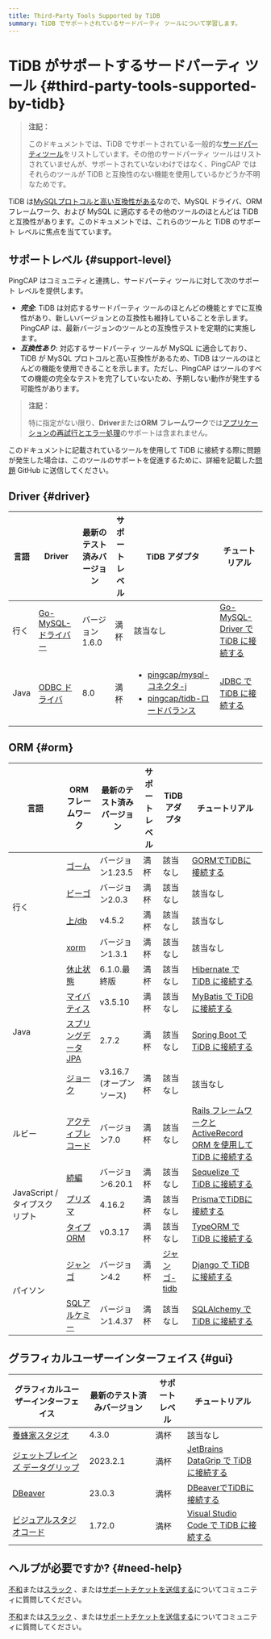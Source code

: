 ```yaml
---
title: Third-Party Tools Supported by TiDB
summary: TiDB でサポートされているサードパーティ ツールについて学習します。
---
```


# TiDB がサポートするサードパーティ ツール {#third-party-tools-supported-by-tidb}

> **注記：**
>
> このドキュメントでは、TiDB でサポートされている一般的な[サードパーティツール](https://en.wikipedia.org/wiki/Third-party_source)をリストしています。その他のサードパーティ ツールはリストされていませんが、サポートされていないわけではなく、PingCAP ではそれらのツールが TiDB と互換性のない機能を使用しているかどうか不明なためです。

TiDB は[MySQLプロトコルと高い互換性がある](/mysql-compatibility.md)なので、MySQL ドライバ、ORM フレームワーク、および MySQL に適応するその他のツールのほとんどは TiDB と互換性があります。このドキュメントでは、これらのツールと TiDB のサポート レベルに焦点を当てています。

## サポートレベル {#support-level}

PingCAP はコミュニティと連携し、サードパーティ ツールに対して次のサポート レベルを提供します。

-   ***完全***: TiDB は対応するサードパーティ ツールのほとんどの機能とすでに互換性があり、新しいバージョンとの互換性も維持していることを示します。PingCAP は、最新バージョンのツールとの互換性テストを定期的に実施します。
-   ***互換性あり***: 対応するサードパーティ ツールが MySQL に適合しており、TiDB が MySQL プロトコルと高い互換性があるため、TiDB はツールのほとんどの機能を使用できることを示します。ただし、PingCAP はツールのすべての機能の完全なテストを完了していないため、予期しない動作が発生する可能性があります。

> **注記：**
>
> 特に指定がない限り、**Driver**または**ORM フレームワーク**では[アプリケーションの再試行とエラー処理](/develop/dev-guide-transaction-troubleshoot.md#application-retry-and-error-handling)のサポートは含まれません。

このドキュメントに記載されているツールを使用して TiDB に接続する際に問題が発生した場合は、このツールのサポートを促進するために、詳細を記載した[問題](https://github.com/pingcap/tidb/issues/new?assignees=&#x26;labels=type%2Fquestion&#x26;template=general-question.md) GitHub に送信してください。

## Driver {#driver}

<table><thead><tr><th>言語</th><th>Driver</th><th>最新のテスト済みバージョン</th><th>サポートレベル</th><th>TiDB アダプタ</th><th>チュートリアル</th></tr></thead><tbody><tr><td>行く</td><td><a href="https://github.com/go-sql-driver/mysql" target="_blank" referrerpolicy="no-referrer-when-downgrade">Go-MySQL-ドライバー</a></td><td>バージョン1.6.0</td><td>満杯</td><td>該当なし</td><td><a href="/tidb/v8.5/dev-guide-sample-application-golang-sql-driver">Go-MySQL-Driver で TiDB に接続する</a></td></tr><tr><td>Java</td><td><a href="https://dev.mysql.com/downloads/connector/j/" target="_blank" referrerpolicy="no-referrer-when-downgrade">ODBC ドライバ</a></td><td>8.0</td><td>満杯</td><td><ul><li><a href="/tidb/v8.5/dev-guide-choose-driver-or-orm#java-drivers" data-href="/tidb/v8.5/dev-guide-choose-driver-or-orm#java-drivers">pingcap/mysql-コネクタ-j</a></li><li> <a href="/tidb/v8.5/dev-guide-choose-driver-or-orm#tidb-loadbalance" data-href="/tidb/v8.5/dev-guide-choose-driver-or-orm#tidb-loadbalance">pingcap/tidb-ロードバランス</a></li></ul></td><td><a href="/tidb/v8.5/dev-guide-sample-application-java-jdbc">JDBC で TiDB に接続する</a></td></tr></tbody></table>

## ORM {#orm}

<table><thead><tr><th>言語</th><th>ORMフレームワーク</th><th>最新のテスト済みバージョン</th><th>サポートレベル</th><th>TiDB アダプタ</th><th>チュートリアル</th></tr></thead><tbody><tr><td rowspan="4">行く</td><td><a href="https://github.com/go-gorm/gorm" target="_blank" referrerpolicy="no-referrer-when-downgrade">ゴーム</a></td><td>バージョン1.23.5</td><td>満杯</td><td>該当なし</td><td><a href="/tidb/v8.5/dev-guide-sample-application-golang-gorm">GORMでTiDBに接続する</a></td></tr><tr><td><a href="https://github.com/beego/beego" target="_blank" referrerpolicy="no-referrer-when-downgrade">ビーゴ</a></td><td>バージョン2.0.3</td><td>満杯</td><td>該当なし</td><td>該当なし</td></tr><tr><td> <a href="https://github.com/upper/db" target="_blank" referrerpolicy="no-referrer-when-downgrade">上/db</a></td><td> v4.5.2</td><td>満杯</td><td>該当なし</td><td>該当なし</td></tr><tr><td><a href="https://gitea.com/xorm/xorm" target="_blank" referrerpolicy="no-referrer-when-downgrade">xorm</a></td><td>バージョン1.3.1</td><td>満杯</td><td>該当なし</td><td>該当なし</td></tr><tr><td rowspan="4">Java</td><td><a href="https://hibernate.org/orm/" target="_blank" referrerpolicy="no-referrer-when-downgrade">休止状態</a></td><td>6.1.0.最終版</td><td>満杯</td><td>該当なし</td><td><a href="/tidb/v8.5/dev-guide-sample-application-java-hibernate">Hibernate で TiDB に接続する</a></td></tr><tr><td><a href="https://mybatis.org/mybatis-3/" target="_blank" referrerpolicy="no-referrer-when-downgrade">マイバティス</a></td><td>v3.5.10</td><td>満杯</td><td>該当なし</td><td><a href="/tidb/v8.5/dev-guide-sample-application-java-mybatis">MyBatis で TiDB に接続する</a></td></tr><tr><td><a href="https://spring.io/projects/spring-data-jpa/" target="_blank" referrerpolicy="no-referrer-when-downgrade">スプリングデータ JPA</a></td><td> 2.7.2</td><td>満杯</td><td>該当なし</td><td><a href="/tidb/v8.5/dev-guide-sample-application-java-spring-boot">Spring Boot で TiDB に接続する</a></td></tr><tr><td> <a href="https://github.com/jOOQ/jOOQ" target="_blank" referrerpolicy="no-referrer-when-downgrade">ジョーク</a></td><td>v3.16.7 (オープンソース)</td><td>満杯</td><td>該当なし</td><td>該当なし</td></tr><tr><td>ルビー</td><td><a href="https://guides.rubyonrails.org/active_record_basics.html" target="_blank" referrerpolicy="no-referrer-when-downgrade">アクティブレコード</a></td><td>バージョン7.0</td><td>満杯</td><td>該当なし</td><td><a href="/tidb/v8.5/dev-guide-sample-application-ruby-rails">Rails フレームワークと ActiveRecord ORM を使用して TiDB に接続する</a></td></tr><tr><td rowspan="3">JavaScript / タイプスクリプト</td><td><a href="https://sequelize.org/" target="_blank" referrerpolicy="no-referrer-when-downgrade">続編</a></td><td>バージョン6.20.1</td><td>満杯</td><td>該当なし</td><td><a href="/tidb/v8.5/dev-guide-sample-application-nodejs-sequelize">Sequelize で TiDB に接続する</a></td></tr><tr><td><a href="https://www.prisma.io/" target="_blank" referrerpolicy="no-referrer-when-downgrade">プリズマ</a></td><td>4.16.2</td><td>満杯</td><td>該当なし</td><td><a href="/tidb/v8.5/dev-guide-sample-application-nodejs-prisma">PrismaでTiDBに接続する</a></td></tr><tr><td><a href="https://typeorm.io/" target="_blank" referrerpolicy="no-referrer-when-downgrade">タイプORM</a></td><td> v0.3.17</td><td>満杯</td><td>該当なし</td><td><a href="/tidb/v8.5/dev-guide-sample-application-nodejs-typeorm">TypeORM で TiDB に接続する</a></td></tr><tr><td rowspan="2">パイソン</td><td><a href="https://pypi.org/project/Django/" target="_blank" referrerpolicy="no-referrer-when-downgrade">ジャンゴ</a></td><td>バージョン4.2</td><td>満杯</td><td><a href="https://github.com/pingcap/django-tidb" target="_blank" referrerpolicy="no-referrer-when-downgrade">ジャンゴ-tidb</a></td><td> <a href="/tidb/v8.5/dev-guide-sample-application-python-django">Django で TiDB に接続する</a></td></tr><tr><td><a href="https://www.sqlalchemy.org/" target="_blank" referrerpolicy="no-referrer-when-downgrade">SQLアルケミー</a></td><td>バージョン1.4.37</td><td>満杯</td><td>該当なし</td><td><a href="/tidb/v8.5/dev-guide-sample-application-python-sqlalchemy">SQLAlchemy で TiDB に接続する</a></td></tr></tbody></table>

## グラフィカルユーザーインターフェイス {#gui}

| グラフィカルユーザーインターフェイス                                       | 最新のテスト済みバージョン | サポートレベル | チュートリアル                                                                      |
| -------------------------------------------------------- | ------------- | ------- | ---------------------------------------------------------------------------- |
| [養蜂家スタジオ](https://www.beekeeperstudio.io/)               | 4.3.0         | 満杯      | 該当なし                                                                         |
| [ジェットブレインズ データグリップ](https://www.jetbrains.com/datagrip/) | 2023.2.1      | 満杯      | [JetBrains DataGrip で TiDB に接続する](/develop/dev-guide-gui-datagrip.md)        |
| [DBeaver](https://dbeaver.io/)                           | 23.0.3        | 満杯      | [DBeaverでTiDBに接続する](/develop/dev-guide-gui-dbeaver.md)                       |
| [ビジュアルスタジオコード](https://code.visualstudio.com/)           | 1.72.0        | 満杯      | [Visual Studio Code で TiDB に接続する](/develop/dev-guide-gui-vscode-sqltools.md) |

## ヘルプが必要ですか? {#need-help}

<CustomContent platform="tidb">

[不和](https://discord.gg/DQZ2dy3cuc?utm_source=doc)または[スラック](https://slack.tidb.io/invite?team=tidb-community&#x26;channel=everyone&#x26;ref=pingcap-docs) 、または[サポートチケットを送信する](/support.md)についてコミュニティに質問してください。

</CustomContent>

<CustomContent platform="tidb-cloud">

[不和](https://discord.gg/DQZ2dy3cuc?utm_source=doc)または[スラック](https://slack.tidb.io/invite?team=tidb-community&#x26;channel=everyone&#x26;ref=pingcap-docs) 、または[サポートチケットを送信する](https://tidb.support.pingcap.com/)についてコミュニティに質問してください。

</CustomContent>
